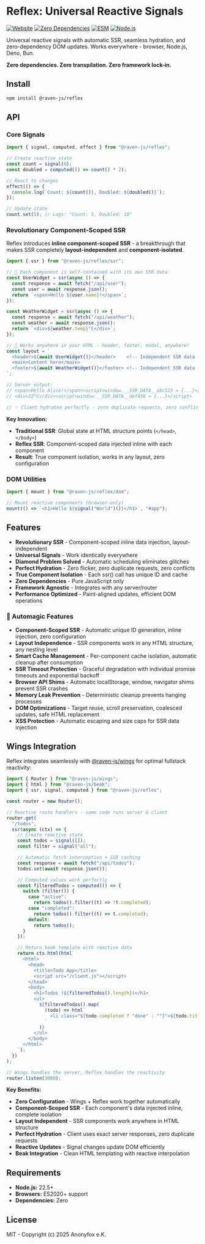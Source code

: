 # Reflex: Universal Reactive Signals

[![Website](https://img.shields.io/badge/website-ravenjs.dev-blue.svg)](https://ravenjs.dev)
[![Zero Dependencies](https://img.shields.io/badge/Zero-Dependencies-brightgreen.svg)](https://github.com/Anonyfox/raven-js)
[![ESM](https://img.shields.io/badge/ESM-Only-blue.svg)](https://nodejs.org/api/esm.html)
[![Node.js](https://img.shields.io/badge/Node.js-22.5+-green.svg)](https://nodejs.org/)

Universal reactive signals with automatic SSR, seamless hydration, and zero-dependency DOM updates. Works everywhere - browser, Node.js, Deno, Bun.

**Zero dependencies. Zero transpilation. Zero framework lock-in.**

## Install

```bash
npm install @raven-js/reflex
```

## API

### Core Signals

```javascript
import { signal, computed, effect } from "@raven-js/reflex";

// Create reactive state
const count = signal(0);
const doubled = computed(() => count() * 2);

// React to changes
effect(() => {
  console.log(`Count: ${count()}, Doubled: ${doubled()}`);
});

// Update state
count.set(5); // Logs: "Count: 5, Doubled: 10"
```

### Revolutionary Component-Scoped SSR

Reflex introduces **inline component-scoped SSR** - a breakthrough that makes SSR completely **layout-independent** and **component-isolated**.

```javascript
import { ssr } from "@raven-js/reflex/ssr";

// 🎯 Each component is self-contained with its own SSR data
const UserWidget = ssr(async () => {
  const response = await fetch("/api/user");
  const user = await response.json();
  return `<span>Hello ${user.name}!</span>`;
});

const WeatherWidget = ssr(async () => {
  const response = await fetch("/api/weather");
  const weather = await response.json();
  return `<div>${weather.temp}°C</div>`;
});

// 🚀 Works anywhere in your HTML - header, footer, modal, anywhere!
const layout = `
  <header>${await UserWidget()}</header>    <!-- Independent SSR data -->
  <main>Content here</main>
  <footer>${await WeatherWidget()}</footer> <!-- Independent SSR data -->
`;

// Server output:
// <span>Hello Alice!</span><script>window.__SSR_DATA__abc123 = {...}</script>
// <div>22°C</div><script>window.__SSR_DATA__def456 = {...}</script>

// ✨ Client hydrates perfectly - zero duplicate requests, zero conflicts!
```

**Key Innovation:**

- **Traditional SSR**: Global state at HTML structure points (`</head>`, `</body>`)
- **Reflex SSR**: Component-scoped data injected inline with each component
- **Result**: True component isolation, works in any layout, zero configuration

### DOM Utilities

```javascript
import { mount } from "@raven-js/reflex/dom";

// Mount reactive components (browser-only)
mount(() => `<h1>Hello ${signal("World")()}</h1>`, "#app");
```

## Features

- **Revolutionary SSR** - Component-scoped inline data injection, layout-independent
- **Universal Signals** - Work identically everywhere
- **Diamond Problem Solved** - Automatic scheduling eliminates glitches
- **Perfect Hydration** - Zero flicker, zero duplicate requests, zero conflicts
- **True Component Isolation** - Each ssr() call has unique ID and cache
- **Zero Dependencies** - Pure JavaScript only
- **Framework Agnostic** - Integrates with any server/router
- **Performance Optimized** - Paint-aligned updates, efficient DOM operations

### 🔮 Automagic Features

- **Component-Scoped SSR** - Automatic unique ID generation, inline injection, zero configuration
- **Layout Independence** - SSR components work in any HTML structure, any nesting level
- **Smart Cache Management** - Per-component cache isolation, automatic cleanup after consumption
- **SSR Timeout Protection** - Graceful degradation with individual promise timeouts and exponential backoff
- **Browser API Shims** - Automatic localStorage, window, navigator shims prevent SSR crashes
- **Memory Leak Prevention** - Deterministic cleanup prevents hanging processes
- **DOM Optimizations** - Target reuse, scroll preservation, coalesced updates, safe HTML replacement
- **XSS Protection** - Automatic escaping and size caps for SSR data injection

## Wings Integration

Reflex integrates seamlessly with [@raven-js/wings](https://github.com/Anonyfox/ravenjs/tree/main/packages/wings) for optimal fullstack reactivity:

```javascript
import { Router } from "@raven-js/wings";
import { html } from "@raven-js/beak";
import { ssr, signal, computed } from "@raven-js/reflex";

const router = new Router();

// Reactive route handlers - same code runs server & client
router.get(
  "/todos",
  ssr(async (ctx) => {
    // Create reactive state
    const todos = signal([]);
    const filter = signal("all");

    // Automatic fetch interception + SSR caching
    const response = await fetch("/api/todos");
    todos.set(await response.json());

    // Computed values work perfectly
    const filteredTodos = computed(() => {
      switch (filter()) {
        case "active":
          return todos().filter((t) => !t.completed);
        case "completed":
          return todos().filter((t) => t.completed);
        default:
          return todos();
      }
    });

    // Return beak template with reactive data
    return ctx.html(html`
      <html>
        <head>
          <title>Todo App</title>
          <script src="/client.js"></script>
        </head>
        <body>
          <h1>Todos (${filteredTodos().length})</h1>
          <ul>
            ${filteredTodos().map(
              (todo) => html`
                <li class="${todo.completed ? "done" : ""}">${todo.title}</li>
              `
            )}
          </ul>
        </body>
      </html>
    `);
  })
);

// Wings handles the server, Reflex handles the reactivity
router.listen(3000);
```

**Key Benefits:**

- **Zero Configuration** - Wings + Reflex work together automatically
- **Component-Scoped SSR** - Each component's data injected inline, complete isolation
- **Layout Independent** - SSR components work anywhere in HTML structure
- **Perfect Hydration** - Client uses exact server responses, zero duplicate requests
- **Reactive Updates** - Signal changes update DOM efficiently
- **Beak Integration** - Clean HTML templating with reactive interpolation

## Requirements

- **Node.js:** 22.5+
- **Browsers:** ES2020+ support
- **Dependencies:** Zero

## License

MIT - Copyright (c) 2025 Anonyfox e.K.
